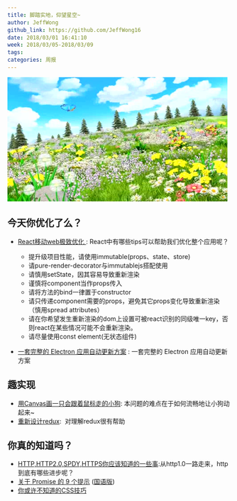 ```yaml
---
title: 脚踏实地，仰望星空~
author: JeffWong
github_link: https://github.com/JeffWong16
date: 2018/03/01 16:41:10
week: 2018/03/05-2018/03/09
tags:
categories: 周报
---
```





![post-cover](https://raw.githubusercontent.com/EHDFE/ehdfe-weekly/master/assets/027.1.jpeg)

## 今天你优化了么？

* [React移动web极致优化 ](https://github.com/lcxfs1991/blog/issues/8): React中有哪些tips可以帮助我们优化整个应用呢？
  * 提升级项目性能，请使用immutable(props、state、store)
  * 请pure-render-decorator与immutablejs搭配使用
  * 请慎用setState，因其容易导致重新渲染
  * 谨慎将component当作props传入
  * 请将方法的bind一律置于constructor
  * 请只传递component需要的props，避免其它props变化导致重新渲染（慎用spread attributes）
  * 请在你希望发生重新渲染的dom上设置可被react识别的同级唯一key，否则react在某些情况可能不会重新渲染。
  * 请尽量使用const element(无状态组件)
  
* [一套完整的 Electron 应用自动更新方案](https://webfe.kujiale.com/electron-update-design/) : 一套完整的 Electron 应用自动更新方案

## 趣实现

* [用Canvas画一只会跟着鼠标走的小狗](https://zhuanlan.zhihu.com/p/34139676): 本问题的难点在于如何流畅地让小狗动起来~
* [重新设计redux](https://hackernoon.com/redesigning-redux-b2baee8b8a38):  对理解redux很有帮助

## 你真的知道吗？
* [HTTP,HTTP2.0,SPDY,HTTPS你应该知道的一些事](http://www.alloyteam.com/2016/07/httphttp2-0spdyhttps-reading-this-is-enough/):从http1.0一路走来，http到底有哪些进步呢？
* [关于 Promise 的 9 个提示](https://dev.to/kepta/promising-promise-tips--c8f) ([国语版](https://zhuanlan.zhihu.com/p/34224840?group_id=953911927437549568))
* [你或许不知道的CSS技巧](https://medium.com/@peedutuisk/lesser-known-css-quirks-oddities-and-advanced-tips-css-is-awesome-8ee3d16295bb)

